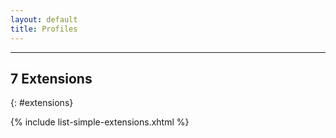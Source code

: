 ```yaml
---
layout: default
title: Profiles
---
```


---

## 7 Extensions
{: #extensions}

{%  include list-simple-extensions.xhtml %}
